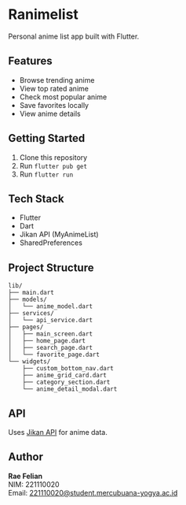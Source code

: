 # Ranimelist

Personal anime list app built with Flutter.

## Features

- Browse trending anime
- View top rated anime  
- Check most popular anime
- Save favorites locally
- View anime details

## Getting Started

1. Clone this repository
2. Run `flutter pub get`
3. Run `flutter run`

## Tech Stack

- Flutter
- Dart
- Jikan API (MyAnimeList)
- SharedPreferences

## Project Structure

```
lib/
├── main.dart
├── models/
│   └── anime_model.dart
├── services/
│   └── api_service.dart
├── pages/
│   ├── main_screen.dart
│   ├── home_page.dart
│   ├── search_page.dart
│   └── favorite_page.dart
└── widgets/
    ├── custom_bottom_nav.dart
    ├── anime_grid_card.dart
    ├── category_section.dart
    └── anime_detail_modal.dart
```

## API

Uses [Jikan API](https://jikan.moe/) for anime data.

## Author

**Rae Felian**  
NIM: 221110020  
Email: 221110020@student.mercubuana-yogya.ac.id
